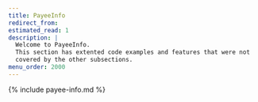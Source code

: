 ```yaml
---
title: PayeeInfo
redirect_from:
estimated_read: 1
description: |
  Welcome to PayeeInfo.
  This section has extented code examples and features that were not
  covered by the other subsections.
menu_order: 2000
---
```


{% include payee-info.md %}
